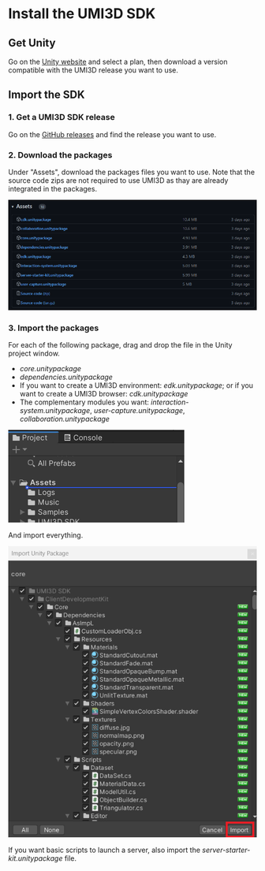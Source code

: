 # Install the UMI3D SDK

## Get Unity

Go on the [Unity website](https://store.unity.com/) and select a plan, then download a version compatible with the UMI3D release you want to use.

## Import the SDK

### 1. Get a UMI3D SDK release

Go on the [GitHub releases](https://github.com/UMI3D/UMI3D-SDK/releases) and find the release you want to use.

### 2. Download the packages

Under "Assets", download the packages files you want to use.
Note that the source code zips are not required to use UMI3D as thay are already integrated in the packages.

![image.png](img/get-release-sdk.png)

### 3. Import the packages

For each of the following package, drag and drop the file in the Unity project window.

- _core.unitypackage_
- _dependencies.unitypackage_
- If you want to create a UMI3D environment: _edk.unitypackage_; or if you want to create a UMI3D browser: _cdk.unitypackage_
- The complementary modules you want: _interaction-system.unitypackage_, _user-capture.unitypackage_, _collaboration.unitypackage_

![image.png](img/import-packages.png)

And import everything.

![image.png](img/import-packages-2.png)

If you want basic scripts to launch a server, also import the _server-starter-kit.unitypackage_ file.
